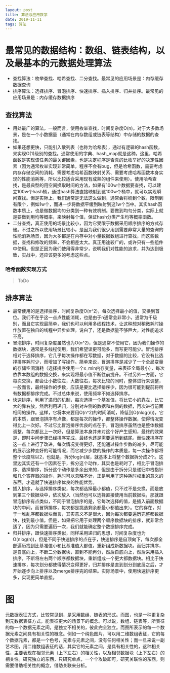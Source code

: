 ```yaml
---
layout: post
title: 算法与应用数学
date: 2019-11-11
tags: 算法
---
```


# 最常见的数据结构：数组、链表结构，以及最基本的元数据处理算法

- 查找算法：枚举查找、哈希查找、二分查找。最常见的应用场景是：内存缓存数据查询
- 排序算法：选择排序、冒泡排序、快速排序、插入排序、归并排序。最常见的应用场景是：内存缓存数据排序

## 查找算法

- 用处最广的算法，一般而言，使用枚举查找，时间复杂度O(n)。对于大多数场景，是在一个小数据量（通常在内存数组或链表等结构）中存储的数据的查找。  
- 如果还想更快，只能引入散列表（也称为哈希表），通过有逻辑的hash函数，来实现O(1)级别的查找。通常使用的字典、hash_map就是这种。这里，哈希函数是实现该任务的最关键因素，也是决定程序是否真的比枚举好的决定性因素（因为通常枚举实现非常简单，程序不会有bug，但是哈希函数，需要考虑内存存储空间的消耗、需要考虑哈希函数映射关系、需要考虑哈希函数本身实现的性能消耗等，所以比较适合采用现有成熟的组件来使用）。使用哈希查找，是最典型的用空间换取时间的方法，如果有100w个数据要查找，可以建立100w个hash桶，通过hash算法直接映射到这100w个桶中，就可以实现瞬间查找。但是实际上，我们通常是无法这么做到，通常会将桶到个数，限制到有限个，例如1w个，而进一步将数据平缓到映射到这1w个当中。其实hash函数本质上，也是做数据均匀分类到一种有效机制。要做到均匀分类，实际上就是要做到用均等概率，来映射每个值，保证hash分类产生均等概率函数。
- 二分查找，真正使用的场景比较小，因为它受限于数据采用顺序排序的方式存储。不过之所以使用场景比较小，是因为我们很少用到需要非常大量的查询的性能消耗场景，因为大多都是在内存中对小量数据数组进行查找，而这些数据，查找和修改的频率，不会相差太大。真正用途较广的，或许只有一些组件中使用。但是正因为我们使用得非常少，说明我们对性能的追求，并为达到极致，实战中，还应该更多的考虑这些点。

### 哈希函数实现方式

> ToDo

## 排序算法

- 最常使用的是选择排序，时间复杂度O(n^2)，每次选择最小的值，交换到首位。我们不在乎这一点点性能消耗，也是由于n通常会非常小，通常为千级别，而且它实现最简单，我们也可以利用多线程技术，让这种想对稍微耗时操作放置在独自的线程中异步处理。说白了，还是数据量不够巨大，对性能追求不高。
- 冒泡排序，时间复杂度虽然也为O(n^2)，但是通常不使用它，因为我们操作的数据块，通常是多线程使用，我们希望读更可能多，而写更可能少。冒泡排序相对于选择排序，它几乎每次操作都在写数据，对于数据的比较，它没有比选择排序耗时少，而增加了写操作。简单来说，冒泡排序是减少了一个全局变量的存储空间消耗（选择排序使用一个x_min内存变量，来表征全局最小），每次依靠本数组的数据交换，来实现将最小值不断往前提升。不过另外一方面，它每次交换，都会让小数往左，大数往右，每次比较的同时，整体进行来调整，一般而言，最终操作的步数，应该是要比选择排序少，因为很可能到提前将所有数据都排序完成。不过总体来说，使用频率不如选择排序。
- 快速排序，利用了递归的机制，每次选择一个基准值，将比它小的靠左，比它大的靠右放，然后利用递归，分别对左侧的数据和右侧的数据，再次进行前面相同的操作。这样，它将本来要用O(n^2)的时间消耗，降低到O(nlog(n))，它的本质，跟冒泡排序有点像，都是每次的操作，都整体操作数据，使得情况变得比上一次好。不过它比冒泡排序优良的点在于，冒泡排序虽然也是整体数据调整，每次都比上一次好，但是算法本身并未对这个好产生感知，最终的效果是，即时中间步骤已经排序完成，最终也还是需要遍历到结尾。而快速排序在这一点上进行了改进，每次情况变得更好，还能通过操作步数的减少，尽可能的展示这种变好的可能情况，而它减少步数的操作的本质是，每一次操作都将整个长度除以2，也就是，拆分log(n)层，就基本上将整个数据拆分成2个。这里边其实还有一个因素在于，拆分这个动作，其实也是耗时了，相比于冒泡排序、选择排序，拆分这个动作是多余出来的，但是由于拆分只是递归中栈指针和几个寄存器的操作，耗时可以忽略不计，正是利用了这种耗时权重的意义的东西，才造就了快速排序优良的性能优势。
- 插入排序，与选择排序类似，每次都选择最小都值，只不过不是交换，而是放到第三个数据块中，依次放入（当然也可以选择直接使用当前数据块，那就跟冒泡排序有点类似，不同于冒泡排序的是，它每次选择的值，是插入前面数据块的中间，而冒牌排序，每次都是挑选剩余都最小都值出来）。它的存在，对于一堆乱序都数据块而言，其实意义不是很大，因为每次都要遍历完整都数据块，找到最小值。但是，如果把它用于处理两个顺序数据块的排序，就非常合适了，因为只需要遍历一次，我们就能确定整个数据排序完成。
- 归并排序，跟快速排序类似，同样采用递归的思想，时间复杂度也为O(nlog(n))，但是不同于快速排序的点在于，快速排序是自顶向下，每次都全部遍历找到比基准值小和比基准值大都值，重新组成新数据块。而归并排序，是自底向上，不断二分数据块，直到不能再分，然后自底向上，然后采用插入排序，不断将左右两个顺序都数据块，重新组成一个更大都数据块。相比于快速排序，每次划分都使得情况变得更好，归并排序是直到划分到底层之后，才开始逐步向上排序以及merge排序完的结果。实际场景中，使用快速排序更多，实现更简单直接。

# 图

元数据表征方式，比较常见到，是采用数组、链表的形式。而图，也是一种更复杂到元数据表征方式，能表征更大的场景下的概念。可以说，数组、链表等，所表征的每一个数据元素之间，是独立不相关的，彼此完全独立。而图所表示的每一个数据元素之间具有相关性的概念。例如一个纯色图片，可以用二维数组表征，它的每个数据元素，都是一个色号，元素与元素之间，没有任何相关性；而一旦来说一副艺术图，用二维数组表征的话，其实它的元素之间，是具有相关性的，这种相关性，主要表现在相邻元素（上下左右）的相关性，以及相邻数据块（上下左右）的相关性。研究独立的东西，只研究单点，一个个攻破即可，研究关联性的东西，则需要借助相关性的概念，借助关联来分析。